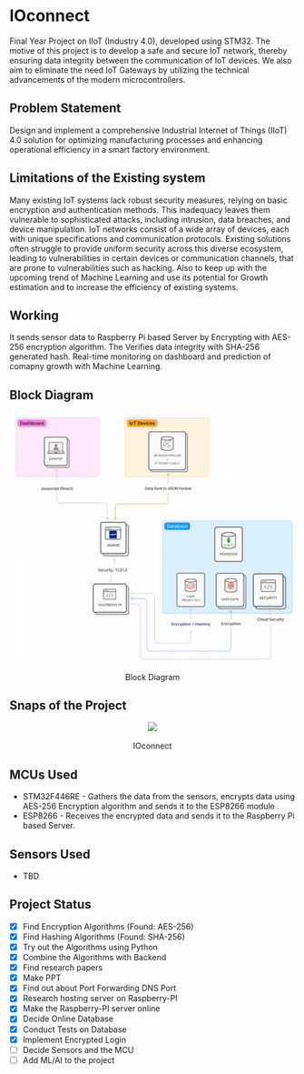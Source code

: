 # IOconnect
Final Year Project on IIoT (Industry 4.0), developed using STM32. The motive of this project is to develop a safe and secure IoT network, thereby ensuring data integrity between the communication of IoT devices. We also aim to eliminate the need IoT Gateways by utilizing the technical advancements of the modern microcontrollers.

## Problem Statement
Design and implement a comprehensive Industrial Internet of Things (IIoT) 4.0 solution for optimizing manufacturing processes and enhancing operational efficiency in a smart factory environment.

## Limitations of the Existing system
Many existing IoT systems lack robust security measures, relying on basic encryption and authentication methods. This inadequacy leaves them vulnerable to sophisticated attacks, including intrusion, data breaches, and device manipulation. IoT networks consist of a wide array of devices, each with unique specifications and communication protocols. Existing solutions often struggle to provide uniform security across this diverse ecosystem, leading to vulnerabilities in certain devices or communication channels, that are prone to vulnerabilities such as hacking. Also to keep up with the upcoming trend of Machine Learning and use its potential for Growth estimation and to increase the efficiency of existing systems.

## Working
It sends sensor data to Raspberry Pi based Server by Encrypting
with AES-256 encryption algorithm. The Verifies data integrity with SHA-256 generated hash.
Real-time monitoring on dashboard and prediction of comapny
growth with Machine Learning.

## Block Diagram
<p align=center>
  <img src="Resources/blockm.png">
  <p align=center>Block Diagram</p>
</p>

## Snaps of the Project
<p align=center>
  <img src="Resources/IOconnect.svg">
  <p align=center>IOconnect</p>
</p>

## MCUs Used
- STM32F446RE - Gathers the data from the sensors, encrypts data using AES-256 Encryption algorithm and sends it to the ESP8266 module .
- ESP8266 - Receives the encrypted data and sends it to the Raspberry Pi based Server.

## Sensors Used
- TBD

## Project Status
- [x] Find Encryption Algorithms (Found: AES-256)
- [x] Find Hashing Algorithms (Found: SHA-256)
- [x] Try out the Algorithms using Python
- [x] Combine the Algorithms with Backend
- [x] Find research papers
- [x] Make PPT 
- [x] Find out about Port Forwarding DNS Port
- [x] Research hosting server on Raspberry-PI
- [x] Make the Raspberry-PI server online
- [x] Decide Online Database
- [x] Conduct Tests on Database
- [x] Implement Encrypted Login
- [ ] Decide Sensors and the MCU
- [ ] Add ML/AI to the project